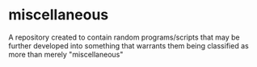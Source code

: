# miscellaneous
A repository created to contain random programs/scripts that may be further developed into something that warrants them being classified as more than merely "miscellaneous"

